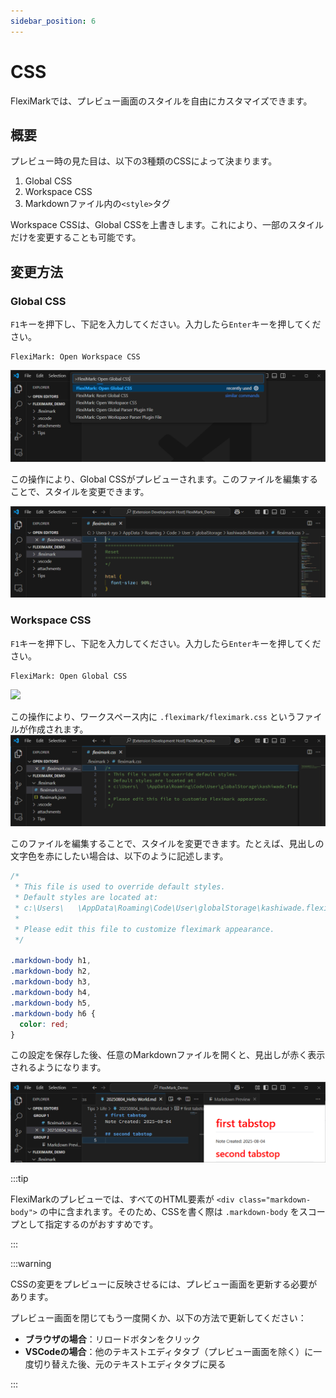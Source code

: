 ```yaml
---
sidebar_position: 6
---
```


# CSS

FlexiMarkでは、プレビュー画面のスタイルを自由にカスタマイズできます。

## 概要

プレビュー時の見た目は、以下の3種類のCSSによって決まります。

1. Global CSS
2. Workspace CSS
3. Markdownファイル内の`<style>`タグ

Workspace CSSは、Global CSSを上書きします。これにより、一部のスタイルだけを変更することも可能です。

## 変更方法

### Global CSS

`F1`キーを押下し、下記を入力してください。入力したら`Enter`キーを押してください。

```plaintext
FlexiMark: Open Workspace CSS
```

![](img/css/00_command_parrete_global.png)

この操作により、Global CSSがプレビューされます。このファイルを編集することで、スタイルを変更できます。

![](img/css/01_gen_global_css.png)

### Workspace CSS

`F1`キーを押下し、下記を入力してください。入力したら`Enter`キーを押してください。

```plaintext
FlexiMark: Open Global CSS
```

![](img/css/02_command_parrete_workspace.png)

この操作により、ワークスペース内に `.fleximark/fleximark.css` というファイルが作成されます。
![](img/css/03_gen_workspace_css.png)


このファイルを編集することで、スタイルを変更できます。たとえば、見出しの文字色を赤にしたい場合は、以下のように記述します。

```css title=".fleximark/fleximark.css" {9-16}
/* 
 * This file is used to override default styles.
 * Default styles are located at:
 * c:\Users\   \AppData\Roaming\Code\User\globalStorage\kashiwade.fleximark\fleximark.css
 * 
 * Please edit this file to customize fleximark appearance.
 */

.markdown-body h1,
.markdown-body h2,
.markdown-body h3,
.markdown-body h4,
.markdown-body h5,
.markdown-body h6 {
  color: red;
}
```

この設定を保存した後、任意のMarkdownファイルを開くと、見出しが赤く表示されるようになります。

![](img/css/04_css_change_example.png)

:::tip

FlexiMarkのプレビューでは、すべてのHTML要素が `<div class="markdown-body">` の中に含まれます。そのため、CSSを書く際は `.markdown-body` をスコープとして指定するのがおすすめです。

:::

:::warning

CSSの変更をプレビューに反映させるには、プレビュー画面を更新する必要があります。

プレビュー画面を閉じてもう一度開くか、以下の方法で更新してください：

- **ブラウザの場合**：リロードボタンをクリック
- **VSCodeの場合**：他のテキストエディタタブ（プレビュー画面を除く）に一度切り替えた後、元のテキストエディタタブに戻る

:::